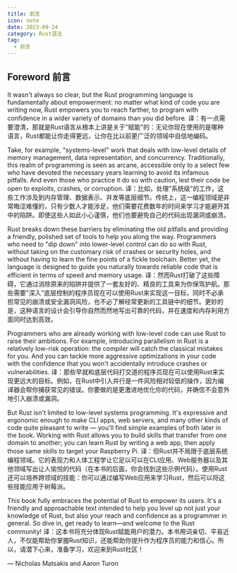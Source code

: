 ```yaml
---
title: 前言
icon: note
date: 2023-09-24
category: Rust语法
tag:
  - 前言
---
```


## Foreword 前言

It wasn't always so clear, but the Rust programming language is fundamentally
about empowerment: no matter what kind of code you are writing now, Rust empowers
you to reach farther, to program with confidence in a wider variety of domains
than you did before.
译：有一点需要澄清，那就是Rust语言从根本上讲是关于"赋能"的：无论你现在使用的是哪种语言，Rust都能让你走得更远，让你在比以前更广泛的领域中自信地编码。

Take, for example, "systems-level" work that deals with low-level details of memory
management, data representation, and concurrency. Traditionally, this realm of
programming is seen as arcane, accessible only to a select few who have devoted the
necessary years learning to avoid its infamous pitfalls. And even those who practice
it do so with caution, lest their code be open to exploits, crashes, or corruption.
译：比如，处理"系统级"的工作，这些工作涉及到内存管理、数据表示、并发等底层细节。传统上，这一编程领域是非常晦涩难懂的，只有少数人才能涉足，他们需要花费数年的时间来学习才能避开其中的陷阱。即使这些人如此小心谨慎，他们也要避免自己的代码出现漏洞或崩溃。

Rust breaks down these barriers by eliminating the old pitfalls and providing a
friendly, polished set of tools to help you along the way.
Programmers who need to "dip down" into lower-level control can do so with Rust,
without taking on the customary risk of crashes or security holes, and without
having to learn the fine points of a fickle toolchain. Better yet, the language
is designed to guide you naturally towards reliable code that is efficient in
terms of speed and memory usage.
译：然而Rust打破了这些障碍，它通过消除原来的陷阱并提供了一套友好的、精良的工具来为你保驾护航。那些需要"深入"底层控制的程序员现在可以使用Rust来实现这一目标，同时不必承担常见的崩溃或安全漏洞风险，也不必了解经常更新的工具链中的细节。更妙的是，这种语言的设计会引导你自然而然地写出可靠的代码，并在速度和内存利用方面同时达到高效。

Programmers who are already working with low-level code can use Rust to raise their
ambitions. For example, introducing parallelism in Rust is a relatively low-risk
operation: the compiler will catch the classical mistakes for you. And you can
tackle more aggressive optimizations in your code with the confidence that you
won't accidentally introduce crashes or vulnerabilities.
译：那些早就和底层代码打交道的程序员现在可以使用Rust来实现更远大的目标。例如，在Rust中引入并行是一件风险相对较低的操作，因为编译器会帮你捕获常见的错误。你要做的是更激进地优化你的代码，并确信不会意外地引入崩溃或漏洞。

But Rust isn't limited to low-level systems programming. It's expressive and ergonomic
enough to make CLI apps, web servers, and many other kinds of code quite pleasant to
write — you'll find simple examples of both later in the book. Working with Rust
allows you to build skills that transfer from one domain to another; you can learn
Rust by writing a web app, then apply those same skills to target your Raspberry Pi.
译：但Rust并不局限于底层系统编程领域。它的表现力和人体工程学让它足以可以在CLI应用、Web服务器以及其他领域写出让人愉悦的代码（在本书的后面，你会找到这些示例代码）。使用Rust还可以培养跨领域的技能：你可以通过编写Web应用来学习Rust，然后可以将这些技能应用于树莓派。

This book fully embraces the potential of Rust to empower its users. It's a friendly
and approachable text intended to help you level up not just your knowledge of Rust,
but also your reach and confidence as a programmer in general. So dive in, get ready
to learn—and welcome to the Rust community!
译：这本书将充分体现Rust赋能用户的潜力。本书用词亲切、平易近人，不仅能帮助你掌握Rust知识，还能帮助你提升作为程序员的能力和信心。所以，请潜下心来，准备学习，欢迎来到Rust社区！

— Nicholas Matsakis and Aaron Turon